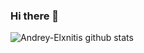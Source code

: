 ### Hi there 👋

![Andrey-Elxnitis github stats](https://github-readme-stats.vercel.app/api?username=Andrey-Elxnitis&show_icons=true&theme=green)

<!--
**Andrey-Elxnitis/Andrey-Elxnitis** is a ✨ _special_ ✨ repository because its `README.md` (this file) appears on your GitHub profile.

Here are some ideas to get you started:

- 🔭 I’m currently working on ...
- 🌱 I’m currently learning ...
- 👯 I’m looking to collaborate on ...
- 🤔 I’m looking for help with ...
- 💬 Ask me about ...
- 📫 How to reach me: ...
- 😄 Pronouns: ...
- ⚡ Fun fact: ...
-->
